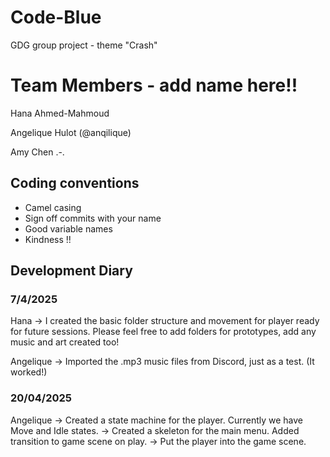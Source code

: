 # Code-Blue
GDG group project - theme "Crash" 

# Team Members - add name here!!
Hana Ahmed-Mahmoud 

Angelique Hulot (@anqilique)

Amy Chen .-.

## Coding conventions 
- Camel casing 
- Sign off commits with your name 
- Good variable names 
- Kindness !!

## Development Diary 


### 7/4/2025  
Hana -> I created the basic folder structure and movement for player ready for future sessions. Please feel free to add folders for prototypes, add any music and art created too! 

Angelique -> Imported the .mp3 music files from Discord, just as a test. (It worked!)


### 20/04/2025

Angelique
	-> Created a state machine for the player. Currently we have Move and Idle states.
	-> Created a skeleton for the main menu. Added transition to game scene on play.
	-> Put the player into the game scene.
